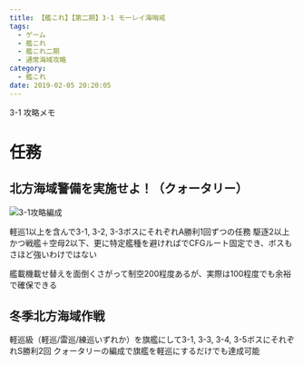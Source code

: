 ```yaml
---
title: 【艦これ】【第二期】3-1 モーレイ海哨戒
tags:
  - ゲーム
  - 艦これ
  - 艦これ二期
  - 通常海域攻略
category:
  - 艦これ
date: 2019-02-05 20:20:05
---
```


3-1 攻略メモ

<!-- more -->

# 任務

## 北方海域警備を実施せよ！（クォータリー）

![3-1攻略編成](3-1.png "3-1攻略編成")

軽巡1以上を含んで3-1, 3-2, 3-3ボスにそれぞれA勝利1回ずつの任務
駆逐2以上かつ戦艦＋空母2以下、更に特定艦種を避ければでCFGルート固定でき、ボスもさほど強いわけではない

艦載機載せ替えを面倒くさがって制空200程度あるが、実際は100程度でも余裕で確保できる

## 冬季北方海域作戦

軽巡級（軽巡/雷巡/練巡いずれか）を旗艦にして3-1, 3-3, 3-4, 3-5ボスにそれぞれS勝利2回
クォータリーの編成で旗艦を軽巡にするだけでも達成可能
